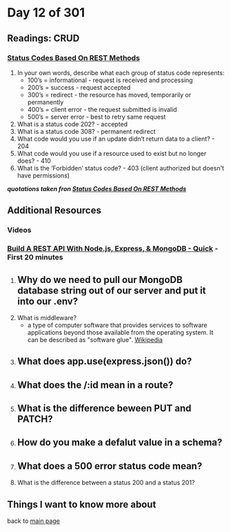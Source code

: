 # Day 12 of 301

## Readings: CRUD

### [Status Codes Based On REST Methods](https://www.moesif.com/blog/technical/api-design/Which-HTTP-Status-Code-To-Use-For-Every-CRUD-App/)

1. In your own words, describe what each group of status code represents:
   - 100’s = informational - request is received and processing
   - 200’s = success - request accepted
   - 300’s = redirect - the resource has moved, temporarily or permanently
   - 400’s = client error - the request submitted is invalid
   - 500’s = server error - best to retry same request
2. What is a status code 202? - accepted
3. What is a status code 308? - permanent redirect
4. What code would you use if an update didn’t return data to a client? - 204
5. What code would you use if a resource used to exist but no longer does? - 410
6. What is the ‘Forbidden’ status code? - 403 (client authorized but doesn't have permissions)

**_quotations taken fron [Status Codes Based On REST Methods](https://www.moesif.com/blog/technical/api-design/Which-HTTP-Status-Code-To-Use-For-Every-CRUD-App/)_**

## Additional Resources

### Videos

### [Build A REST API With Node.js, Express, & MongoDB - Quick](https://www.youtube.com/channel/UCFbNIlppjAuEX4znoulh0Cw) - First 20 minutes

1. Why do we need to pull our MongoDB database string out of our server and put it into our .env?
   -
2. What is middleware?
   - a type of computer software that provides services to software applications beyond those available from the operating system. It can be described as "software glue". [Wikipedia](https://en.wikipedia.org/wiki/Middleware)
3. What does app.use(express.json()) do?
   -
4. What does the /:id mean in a route?
   -
5. What is the difference beween PUT and PATCH?
   -
6. How do you make a defalut value in a schema?
   -
7. What does a 500 error status code mean?
   -
8. What is the difference between a status 200 and a status 201?

## Things I want to know more about

back to [main page](README.md)
